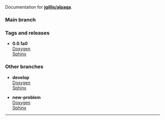 Documentation for [**jgillis/alpaqa**](https://github.com/jgillis/alpaqa).

### Main branch


### Tags and releases

- **0.0.1a0**  
  [Doxygen](0.0.1a0/Doxygen/)  
  [Sphinx](0.0.1a0/Sphinx/)  


### Other branches

- **develop**  
  [Doxygen](develop/Doxygen/)  
  [Sphinx](develop/Sphinx/)  

- **new-problem**  
  [Doxygen](new-problem/Doxygen/)  
  [Sphinx](new-problem/Sphinx/)  


***

